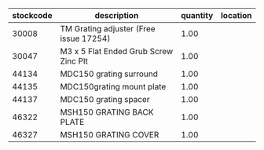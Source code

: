 |stockcode|description|quantity|location|
|---------|-----------|--------|--------|
|30008|TM Grating adjuster (Free issue 17254)|1.00||
|30047|M3 x 5 Flat Ended Grub Screw Zinc Plt|1.00||
|44134|MDC150 grating surround|1.00||
|44135|MDC150grating mount plate|1.00||
|44137|MDC150 grating spacer|1.00||
|46322|MSH150 GRATING BACK PLATE|1.00||
|46327|MSH150 GRATING COVER|1.00||
